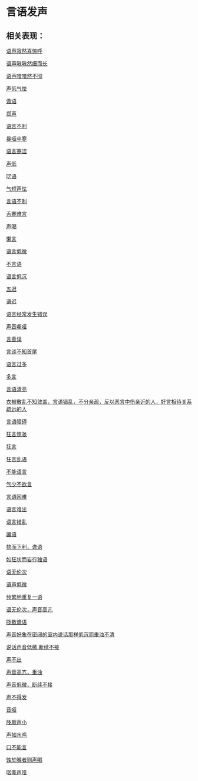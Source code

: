 # 言语发声## 相关表现： [语声寂然喜惊呼](https://www.gmzyjc.com/search/result?wd=语声寂然喜惊呼)[语声啾啾然细而长](https://www.gmzyjc.com/search/result?wd=语声啾啾然细而长)[语声喑喑然不彻](https://www.gmzyjc.com/search/result?wd=语声喑喑然不彻)[声低气怯](https://www.gmzyjc.com/search/result?wd=声低气怯)[谵语](https://www.gmzyjc.com/search/result?wd=谵语)[郑声](https://www.gmzyjc.com/search/result?wd=郑声)[语言不利](https://www.gmzyjc.com/search/result?wd=语言不利)[暴哑卒寒](https://www.gmzyjc.com/search/result?wd=暴哑卒寒)[语言蹇涩](https://www.gmzyjc.com/search/result?wd=语言蹇涩)[声低](https://www.gmzyjc.com/search/result?wd=声低)[呓语](https://www.gmzyjc.com/search/result?wd=呓语)[气短声怯](https://www.gmzyjc.com/search/result?wd=气短声怯)[言语不利](https://www.gmzyjc.com/search/result?wd=言语不利)[舌蹇难言](https://www.gmzyjc.com/search/result?wd=舌蹇难言)[声喝](https://www.gmzyjc.com/search/result?wd=声喝)[懒言](https://www.gmzyjc.com/search/result?wd=懒言)[语言低微](https://www.gmzyjc.com/search/result?wd=语言低微)[不言语](https://www.gmzyjc.com/search/result?wd=不言语)[语言低沉](https://www.gmzyjc.com/search/result?wd=语言低沉)[五迟](https://www.gmzyjc.com/search/result?wd=五迟)[语迟](https://www.gmzyjc.com/search/result?wd=语迟)[语言经常发生错误](https://www.gmzyjc.com/search/result?wd=语言经常发生错误)[声音嘶哑](https://www.gmzyjc.com/search/result?wd=声音嘶哑)[言善误](https://www.gmzyjc.com/search/result?wd=言善误)[言谈不知首尾](https://www.gmzyjc.com/search/result?wd=言谈不知首尾)[语言过多](https://www.gmzyjc.com/search/result?wd=语言过多)[多言](https://www.gmzyjc.com/search/result?wd=多言)[言语清亮](https://www.gmzyjc.com/search/result?wd=言语清亮)[衣被散乱不知敛盖，言语错乱，不分亲疏，反以恶言中伤亲近的人，好言相待关系疏远的人](https://www.gmzyjc.com/search/result?wd=衣被散乱不知敛盖，言语错乱，不分亲疏，反以恶言中伤亲近的人，好言相待关系疏远的人)[言语障碍](https://www.gmzyjc.com/search/result?wd=言语障碍)[狂言惊骇](https://www.gmzyjc.com/search/result?wd=狂言惊骇)[狂言](https://www.gmzyjc.com/search/result?wd=狂言)[狂言乱语](https://www.gmzyjc.com/search/result?wd=狂言乱语)[不能语言](https://www.gmzyjc.com/search/result?wd=不能语言)[气少不欲言](https://www.gmzyjc.com/search/result?wd=气少不欲言)[言语困难](https://www.gmzyjc.com/search/result?wd=言语困难)[语言难出](https://www.gmzyjc.com/search/result?wd=语言难出)[语言错乱](https://www.gmzyjc.com/search/result?wd=语言错乱)[讝语](https://www.gmzyjc.com/search/result?wd=讝语)[欬而下利，谵语](https://www.gmzyjc.com/search/result?wd=欬而下利，谵语)[如狂状而妄行独语](https://www.gmzyjc.com/search/result?wd=如狂状而妄行独语)[语无伦次](https://www.gmzyjc.com/search/result?wd=语无伦次)[语声低微](https://www.gmzyjc.com/search/result?wd=语声低微)[频繁地重复一语](https://www.gmzyjc.com/search/result?wd=频繁地重复一语)[语无伦次，声音高亢](https://www.gmzyjc.com/search/result?wd=语无伦次，声音高亢)[哕数谵语](https://www.gmzyjc.com/search/result?wd=哕数谵语)[声音好象在密闭的室内说话那样低沉而重浊不清](https://www.gmzyjc.com/search/result?wd=声音好象在密闭的室内说话那样低沉而重浊不清)[说话声音低微,断续不接](https://www.gmzyjc.com/search/result?wd=说话声音低微,断续不接)[声不出](https://www.gmzyjc.com/search/result?wd=声不出)[声音高亢，重浊](https://www.gmzyjc.com/search/result?wd=声音高亢，重浊)[声音低微，断续不接](https://www.gmzyjc.com/search/result?wd=声音低微，断续不接)[声不得发](https://www.gmzyjc.com/search/result?wd=声不得发)[音哑](https://www.gmzyjc.com/search/result?wd=音哑)[肢厥声小](https://www.gmzyjc.com/search/result?wd=肢厥声小)[声如水鸡](https://www.gmzyjc.com/search/result?wd=声如水鸡)[口不能言](https://www.gmzyjc.com/search/result?wd=口不能言)[蚀於喉者则声喝](https://www.gmzyjc.com/search/result?wd=蚀於喉者则声喝)[咽嘶声哑](https://www.gmzyjc.com/search/result?wd=咽嘶声哑)